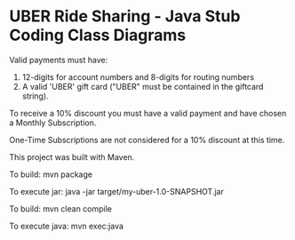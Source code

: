 # UBER Ride Sharing - Java Stub Coding Class Diagrams

Valid payments must have: 

1) 12-digits for account numbers and 8-digits for routing numbers 
2) A valid 'UBER' gift card ("UBER" must be contained in the giftcard string).

To receive a 10% discount you must have a valid payment and have chosen a Monthly Subscription.

One-Time Subscriptions are not considered for a 10% discount at this time.

This project was built with Maven.  

To build: mvn package

To execute jar: java -jar target/my-uber-1.0-SNAPSHOT.jar

To build: mvn clean compile

To execute java: mvn exec:java

